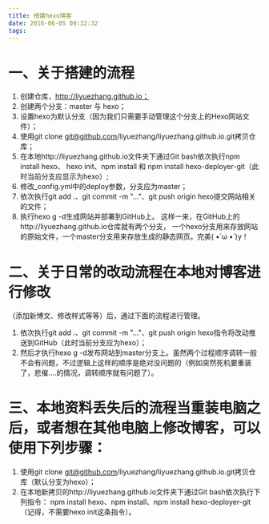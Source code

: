 ```yaml
---
title: 搭建hexo博客
date: 2016-06-05 09:32:32
tags:
---
```


# 一、关于搭建的流程

1. 创建仓库，http://liyuezhang.github.io；
2. 创建两个分支：master 与 hexo；
3. 设置hexo为默认分支（因为我们只需要手动管理这个分支上的Hexo网站文件）；
4. 使用git clone git@github.com/liyuezhang/liyuezhang.github.io.git拷贝仓库；
5. 在本地http://liyuezhang.github.io文件夹下通过Git bash依次执行npm install hexo、
hexo init、npm install 和 npm install hexo-deployer-git（此时当前分支应显示为hexo）;
6. 修改_config.yml中的deploy参数，分支应为master；
7. 依次执行git add .、git commit -m "..."、git push origin hexo提交网站相关的文件；
8. 执行hexo g -d生成网站并部署到GitHub上。
这样一来，在GitHub上的http://liyuezhang.github.io仓库就有两个分支，
一个hexo分支用来存放网站的原始文件，一个master分支用来存放生成的静态网页。完美( •̀ ω •́ )y！


# 二、关于日常的改动流程在本地对博客进行修改
（添加新博文、修改样式等等）后，通过下面的流程进行管理。
1. 依次执行git add .、git commit -m "..."、git push origin hexo指令将改动推送到GitHub（此时当前分支应为hexo）；
2. 然后才执行hexo g -d发布网站到master分支上。虽然两个过程顺序调转一般不会有问题，不过逻辑上这样的顺序是绝对没问题的（例如突然死机要重装了，悲催....的情况，调转顺序就有问题了）。


# 三、本地资料丢失后的流程当重装电脑之后，或者想在其他电脑上修改博客，可以使用下列步骤：
1. 使用git clone git@github.com/liyuezhang/liyuezhang.github.io.git拷贝仓库（默认分支为hexo）；
2. 在本地新拷贝的http://liyuezhang.github.io文件夹下通过Git bash依次执行下列指令：
npm install hexo、npm install、npm install hexo-deployer-git（记得，不需要hexo init这条指令）。